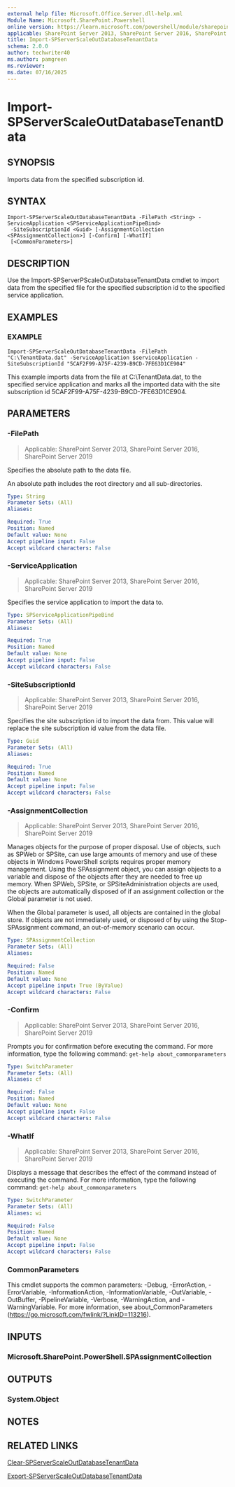 ```yaml
---
external help file: Microsoft.Office.Server.dll-help.xml
Module Name: Microsoft.SharePoint.Powershell
online version: https://learn.microsoft.com/powershell/module/sharepoint-server/import-spserverscaleoutdatabasetenantdata
applicable: SharePoint Server 2013, SharePoint Server 2016, SharePoint Server 2019
title: Import-SPServerScaleOutDatabaseTenantData
schema: 2.0.0
author: techwriter40
ms.author: pamgreen
ms.reviewer:
ms.date: 07/16/2025
---
```


# Import-SPServerScaleOutDatabaseTenantData

## SYNOPSIS

Imports data from the specified subscription id.

## SYNTAX

```
Import-SPServerScaleOutDatabaseTenantData -FilePath <String> -ServiceApplication <SPServiceApplicationPipeBind>
 -SiteSubscriptionId <Guid> [-AssignmentCollection <SPAssignmentCollection>] [-Confirm] [-WhatIf]
 [<CommonParameters>]
```

## DESCRIPTION

Use the Import-SPServerPScaleOutDatabaseTenantData cmdlet to import data from the specified file for the specified subscription id to the specified service application.

## EXAMPLES

### EXAMPLE
```
Import-SPServerScaleOutDatabaseTenantData -FilePath "C:\TenantData.dat" -ServiceApplication $serviceApplication -SiteSubscriptionId "5CAF2F99-A75F-4239-B9CD-7FE63D1CE904"
```

This example imports data from the file at C:\TenantData.dat, to the specified service application and marks all the imported data with the site subscription id 5CAF2F99-A75F-4239-B9CD-7FE63D1CE904.

## PARAMETERS

### -FilePath

> Applicable: SharePoint Server 2013, SharePoint Server 2016, SharePoint Server 2019

Specifies the absolute path to the data file.

An absolute path includes the root directory and all sub-directories.



```yaml
Type: String
Parameter Sets: (All)
Aliases:

Required: True
Position: Named
Default value: None
Accept pipeline input: False
Accept wildcard characters: False
```

### -ServiceApplication

> Applicable: SharePoint Server 2013, SharePoint Server 2016, SharePoint Server 2019

Specifies the service application to import the data to.

```yaml
Type: SPServiceApplicationPipeBind
Parameter Sets: (All)
Aliases:

Required: True
Position: Named
Default value: None
Accept pipeline input: False
Accept wildcard characters: False
```

### -SiteSubscriptionId

> Applicable: SharePoint Server 2013, SharePoint Server 2016, SharePoint Server 2019

Specifies the site subscription id to import the data from.
This value will replace the site subscription id value from the data file.

```yaml
Type: Guid
Parameter Sets: (All)
Aliases:

Required: True
Position: Named
Default value: None
Accept pipeline input: False
Accept wildcard characters: False
```

### -AssignmentCollection

> Applicable: SharePoint Server 2013, SharePoint Server 2016, SharePoint Server 2019

Manages objects for the purpose of proper disposal.
Use of objects, such as SPWeb or SPSite, can use large amounts of memory and use of these objects in Windows PowerShell scripts requires proper memory management.
Using the SPAssignment object, you can assign objects to a variable and dispose of the objects after they are needed to free up memory.
When SPWeb, SPSite, or SPSiteAdministration objects are used, the objects are automatically disposed of if an assignment collection or the Global parameter is not used.

When the Global parameter is used, all objects are contained in the global store.
If objects are not immediately used, or disposed of by using the Stop-SPAssignment command, an out-of-memory scenario can occur.

```yaml
Type: SPAssignmentCollection
Parameter Sets: (All)
Aliases:

Required: False
Position: Named
Default value: None
Accept pipeline input: True (ByValue)
Accept wildcard characters: False
```

### -Confirm

> Applicable: SharePoint Server 2013, SharePoint Server 2016, SharePoint Server 2019

Prompts you for confirmation before executing the command.
For more information, type the following command: `get-help about_commonparameters`

```yaml
Type: SwitchParameter
Parameter Sets: (All)
Aliases: cf

Required: False
Position: Named
Default value: None
Accept pipeline input: False
Accept wildcard characters: False
```

### -WhatIf

> Applicable: SharePoint Server 2013, SharePoint Server 2016, SharePoint Server 2019

Displays a message that describes the effect of the command instead of executing the command.
For more information, type the following command: `get-help about_commonparameters`

```yaml
Type: SwitchParameter
Parameter Sets: (All)
Aliases: wi

Required: False
Position: Named
Default value: None
Accept pipeline input: False
Accept wildcard characters: False
```

### CommonParameters
This cmdlet supports the common parameters: -Debug, -ErrorAction, -ErrorVariable, -InformationAction, -InformationVariable, -OutVariable, -OutBuffer, -PipelineVariable, -Verbose, -WarningAction, and -WarningVariable. For more information, see about_CommonParameters (https://go.microsoft.com/fwlink/?LinkID=113216).

## INPUTS

### Microsoft.SharePoint.PowerShell.SPAssignmentCollection

## OUTPUTS

### System.Object

## NOTES

## RELATED LINKS

[Clear-SPServerScaleOutDatabaseTenantData](Clear-SPServerScaleOutDatabaseTenantData.md)

[Export-SPServerScaleOutDatabaseTenantData](Export-SPServerScaleOutDatabaseTenantData.md)
